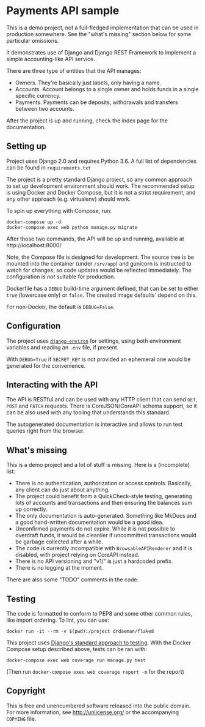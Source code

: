 Payments API sample
===================

This is a demo project, not a full-fledged implementation that can
be used in production somewhere. See the "what's missing" section
below for some particular omissions.

It demonstrates use of Django and Django REST Framework to implement
a simple accounting-like API service.

There are three type of entities that the API manages:

- Owners. They're basically just labels, only having a name.
- Accounts. Account belongs to a single owner and holds funds
  in a single specific currency.
- Payments. Payments can be deposits, withdrawals and transfers
  between two accounts.

After the project is up and running, check the index page
for the documentation.

Setting up
----------

Project uses Django 2.0 and requires Python 3.6.
A full list of dependencies can be found in `requirements.txt`

The project is a pretty standard Django project, so any common approach
to set up development environment should work. The recommended setup
is using Docker and Docker Compose, but it is not a strict requirement,
and any other approach (e.g. virtualenv) should work.

To spin up everything with Compose, run:

    docker-compose up -d
    docker-compose exec web python manage.py migrate

After those two commands, the API will be up and running, available
at http://localhost:8000/

Note, the Compose file is designed for development. The source tree
is be mounted into the container (under `/srv/app`) and gunicorn
is instructed to watch for changes, so code updates would be reflected
immediately. The configuration is *not* suitable for production.

Dockerfile has a `DEBUG` build-time argument defined, that can be set
to either `true` (lowercase only) or `false`. The created image
defaults' depend on this.

For non-Docker, the default is `DEBUG=False`.

Configuration
-------------

The project uses [`django-environ`][django-environ] for settings, using
both environment variables and reading an `.env` file, if present.

With `DEBUG=True` if `SECRET_KEY` is not provided an ephemeral one
would be generated for the convenience.

Interacting with the API
------------------------

The API is RESTful and can be used with any HTTP client that can send
`GET`, `POST` and `PATCH` requests. There is CoreJSON/CoreAPI schema
support, so it can be also used with any tooling that understands this
standard.

The autogenerated documentation is interactive and allows to run test
queries right from the browser.

What's missing
--------------

This is a demo project and a lot of stuff is missing.
Here is a (incomplete) list:

- There is no authentication, authorization or access controls.
  Basically, any client can do just about anything.
- The project could benefit from a QuickCheck-style testing, generating
  lots of accounts and transactions and then ensuring the balances
  sum up correctly.
- The only documentation is auto-generated. Something like MkDocs and
  a good hand-written documentation would be a good idea.
- Unconfirmed payments do not expire. While it is not possible
  to overdraft funds, it would be cleanlier if uncommitted transactions
  would be garbage collected after a while.
- The code is currently incompatible with `BrowsableAPIRenderer` and
  it is disabled, with project relying on CoreAPI instead.
- There is no API versioning and "v1/" is just a hardcoded prefix.
- There is no logging at the moment.

There are also some "TODO" comments in the code.

Testing
-------

The code is formatted to conform to PEP8 and some other common rules,
like import ordering. To lint, you can use:

    docker run -it --rm -v $(pwd):/project drdaeman/flake8

This project uses [Django's standard approach to testing][testing].
With the Docker Compose setup described above, tests can be ran with:

    docker-compose exec web coverage run manage.py test

(Then run `docker-compose exec web coverage report -m` for the report)

Copyright
---------

This is free and unencumbered software released into the public domain.
For more information, see http://unlicense.org/ or the accompanying
`COPYING` file.


[testing]: https://docs.djangoproject.com/en/2.0/topics/testing/tools/
[django-environ]: https://django-environ.readthedocs.io/en/latest/